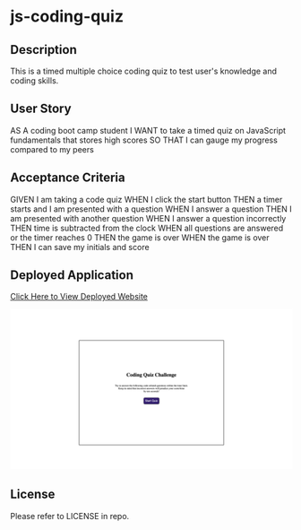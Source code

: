 # js-coding-quiz

## Description

This is a timed multiple choice coding quiz to test user's knowledge and coding skills.

## User Story

AS A coding boot camp student
I WANT to take a timed quiz on JavaScript fundamentals that stores high scores
SO THAT I can gauge my progress compared to my peers

## Acceptance Criteria

GIVEN I am taking a code quiz
WHEN I click the start button
THEN a timer starts and I am presented with a question
WHEN I answer a question
THEN I am presented with another question
WHEN I answer a question incorrectly
THEN time is subtracted from the clock
WHEN all questions are answered or the timer reaches 0
THEN the game is over
WHEN the game is over
THEN I can save my initials and score

## Deployed Application

[ Click Here to View Deployed Website](https://host4bacteria.github.io/js-coding-quiz/)

![Homepage Screenshot](assets/deployedappquiz.png)

## License

Please refer to LICENSE in repo.
